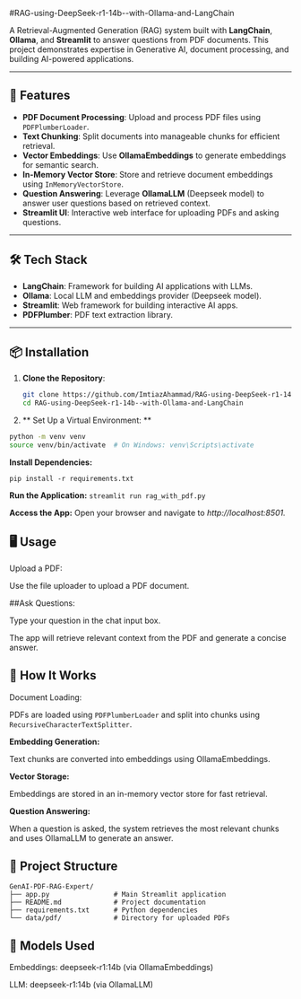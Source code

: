 #RAG-using-DeepSeek-r1-14b--with-Ollama-and-LangChain

A Retrieval-Augmented Generation (RAG) system built with **LangChain**, **Ollama**, and **Streamlit** to answer questions from PDF documents. This project demonstrates expertise in Generative AI, document processing, and building AI-powered applications.

---

## 🚀 Features

- **PDF Document Processing**: Upload and process PDF files using `PDFPlumberLoader`.
- **Text Chunking**: Split documents into manageable chunks for efficient retrieval.
- **Vector Embeddings**: Use **OllamaEmbeddings** to generate embeddings for semantic search.
- **In-Memory Vector Store**: Store and retrieve document embeddings using `InMemoryVectorStore`.
- **Question Answering**: Leverage **OllamaLLM** (Deepseek model) to answer user questions based on retrieved context.
- **Streamlit UI**: Interactive web interface for uploading PDFs and asking questions.

---

## 🛠️ Tech Stack

- **LangChain**: Framework for building AI applications with LLMs.
- **Ollama**: Local LLM and embeddings provider (Deepseek model).
- **Streamlit**: Web framework for building interactive AI apps.
- **PDFPlumber**: PDF text extraction library.

---

## 📦 Installation

1. **Clone the Repository**:
   ```bash
   git clone https://github.com/ImtiazAhammad/RAG-using-DeepSeek-r1-14b--with-Ollama-and-LangChain.git
   cd RAG-using-DeepSeek-r1-14b--with-Ollama-and-LangChain

2. ** Set Up a Virtual Environment: **

 ```bash
python -m venv venv
source venv/bin/activate  # On Windows: venv\Scripts\activate
```

**Install Dependencies:**

```pip install -r requirements.txt```

**Run the Application:**
`` streamlit run rag_with_pdf.py ``

**Access the App:**
Open your browser and navigate to _http://localhost:8501._

## 🖥️ Usage
Upload a PDF:

Use the file uploader to upload a PDF document.

##Ask Questions:

Type your question in the chat input box.

The app will retrieve relevant context from the PDF and generate a concise answer.

## 🧠 How It Works
Document Loading:

PDFs are loaded using ```PDFPlumberLoader``` and split into chunks using ```RecursiveCharacterTextSplitter```.

**Embedding Generation:**

Text chunks are converted into embeddings using OllamaEmbeddings.

**Vector Storage:**

Embeddings are stored in an in-memory vector store for fast retrieval.

**Question Answering:**

When a question is asked, the system retrieves the most relevant chunks and uses OllamaLLM to generate an answer.

## 📂 Project Structure
```
GenAI-PDF-RAG-Expert/
├── app.py                # Main Streamlit application
├── README.md             # Project documentation
├── requirements.txt      # Python dependencies
└── data/pdf/             # Directory for uploaded PDFs
```
## **🤖 Models Used**
Embeddings: deepseek-r1:14b (via OllamaEmbeddings)

LLM: deepseek-r1:14b (via OllamaLLM)
